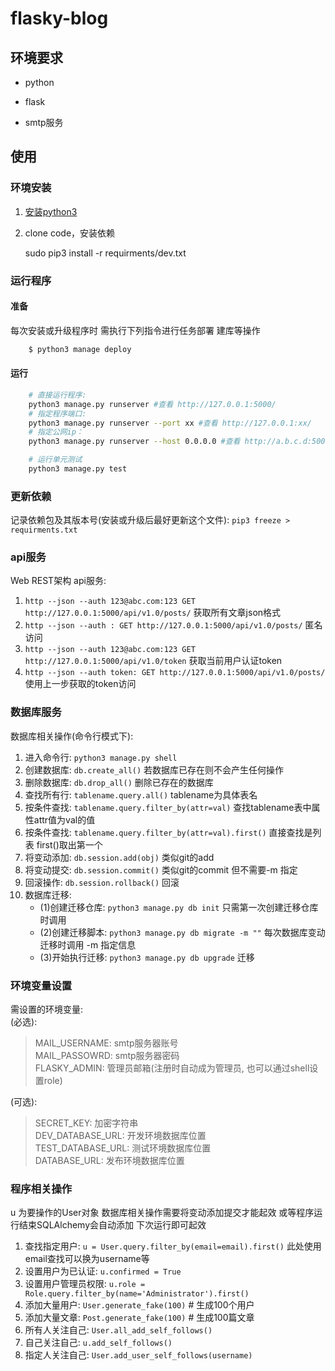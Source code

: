 # flasky-blog

## 环境要求

+ python

+ flask

+ smtp服务

## 使用

### 环境安装

1. [安装python3](https://www.python.org/downloads/)

2. clone code，安装依赖

    sudo pip3 install -r requirments/dev.txt

### 运行程序

#### 准备

每次安装或升级程序时 需执行下列指令进行任务部署 建库等操作

``` bash
    $ python3 manage deploy
```

#### 运行

``` bash
    # 直接运行程序:
    python3 manage.py runserver #查看 http://127.0.0.1:5000/
    # 指定程序端口:
    python3 manage.py runserver --port xx #查看 http://127.0.0.1:xx/
    # 指定公网ip：
    python3 manage.py runserver --host 0.0.0.0 #查看 http://a.b.c.d:5000/ a.b.c.d是服务器所在的公网ip

    # 运行单元测试
    python3 manage.py test
```

### 更新依赖

记录依赖包及其版本号(安装或升级后最好更新这个文件):
    `pip3 freeze > requirments.txt`

### api服务

Web REST架构 api服务:
1. `http --json --auth 123@abc.com:123 GET http://127.0.0.1:5000/api/v1.0/posts/`    获取所有文章json格式
2. `http --json --auth : GET http://127.0.0.1:5000/api/v1.0/posts/`                  匿名访问
3. `http --json --auth 123@abc.com:123 GET http://127.0.0.1:5000/api/v1.0/token`     获取当前用户认证token
4. `http --json --auth token: GET http://127.0.0.1:5000/api/v1.0/posts/`             使用上一步获取的token访问

### 数据库服务

数据库相关操作(命令行模式下):
1. 进入命令行: `python3 manage.py shell`
2. 创建数据库: `db.create_all()`                               若数据库已存在则不会产生任何操作
3. 删除数据库: `db.drop_all()`                                 删除已存在的数据库
4. 查找所有行: `tablename.query.all()`                         tablename为具体表名
5. 按条件查找: `tablename.query.filter_by(attr=val)`           查找tablename表中属性attr值为val的值
6. 按条件查找: `tablename.query.filter_by(attr=val).first()`   直接查找是列表 first()取出第一个
7. 将变动添加: `db.session.add(obj)`                           类似git的add
8. 将变动提交: `db.session.commit()`                           类似git的commit 但不需要-m 指定
9. 回滚操作: `db.session.rollback()`                         回滚
10. 数据库迁移:
    + (1)创建迁移仓库: `python3 manage.py db init`              只需第一次创建迁移仓库时调用
    + (2)创建迁移脚本: `python3 manage.py db migrate -m ""`     每次数据库变动迁移时调用 -m 指定信息
    + (3)开始执行迁移: `python3 manage.py db upgrade`           迁移

### 环境变量设置

需设置的环境变量:\
(必选):
>MAIL\_USERNAME: smtp服务器账号\
>MAIL\_PASSOWRD: smtp服务器密码\
>FLASKY\_ADMIN: 管理员邮箱(注册时自动成为管理员, 也可以通过shell设置role)

(可选):
>SECRET\_KEY: 加密字符串\
>DEV\_DATABASE\_URL: 开发环境数据库位置\
>TEST\_DATABASE\_URL: 测试环境数据库位置\
>DATABASE\_URL: 发布环境数据库位置

### 程序相关操作

u 为要操作的User对象
数据库相关操作需要将变动添加提交才能起效  或等程序运行结束SQLAlchemy会自动添加 下次运行即可起效
1. 查找指定用户: `u = User.query.filter_by(email=email).first()` 此处使用email查找可以换为username等
2. 设置用户为已认证: `u.confirmed = True`
3. 设置用户管理员权限: `u.role = Role.query.filter_by(name='Administrator').first()`
4. 添加大量用户: `User.generate_fake(100)` # 生成100个用户
5. 添加大量文章: `Post.generate_fake(100)` # 生成100篇文章
6. 所有人关注自己: `User.all_add_self_follows()`
7. 自己关注自己: `u.add_self_follows()`
8. 指定人关注自己: `User.add_user_self_follows(username)`

